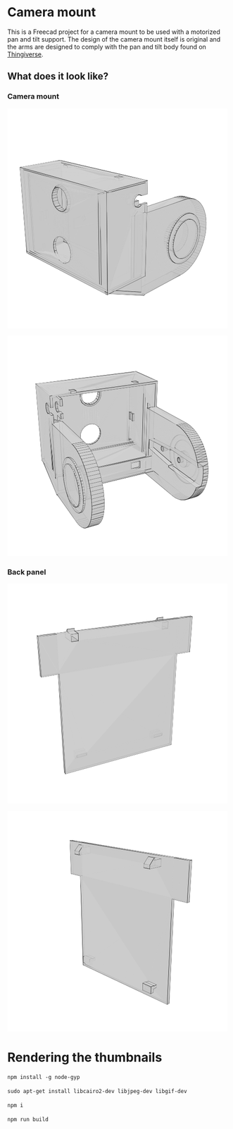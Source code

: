 # Camera mount

This is a Freecad project for a camera mount to be used with a motorized pan and tilt support. The design of the camera mount itself is original and the arms are designed to comply with the pan and tilt body found on [Thingiverse](https://www.thingiverse.com/thing:1799905).


## What does it look like?

### Camera mount

![Camera mount - Side view](https://github.com/lud77/camera-mount/blob/master/dist/thumbs/mount-side.png)

![Camera mount - Back view](https://github.com/lud77/camera-mount/blob/master/dist/thumbs/mount-back.png)

### Back panel

![Back panel - front view](https://github.com/lud77/camera-mount/blob/master/dist/thumbs/panel-front.png)

![Back panel - back view](https://github.com/lud77/camera-mount/blob/master/dist/thumbs/panel-back.png)


# Rendering the thumbnails

    npm install -g node-gyp

    sudo apt-get install libcairo2-dev libjpeg-dev libgif-dev

    npm i

    npm run build
